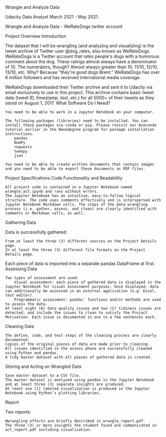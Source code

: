 Wrangle and Analyze Data

Udacity Data Analyst March 2021 - May 2021.

Wrangle and Analyze Data - WeRateDogs twitter account


Project Overview
Introduction

The dataset that I will be wrangling (and analyzing and visualizing) is the tweet archive of Twitter user @dog_rates, also known as WeRateDogs. WeRateDogs is a Twitter account that rates people's dogs with a humorous comment about the dog. These ratings almost always have a denominator of 10. The numerators, though? Almost always greater than 10. 11/10, 12/10, 13/10, etc. Why? Because "they're good dogs Brent." WeRateDogs has over 6 million followers and has received international media coverage.

WeRateDogs downloaded their Twitter archive and sent it to Udacity via email exclusively to use in this project. This archive contains basic tweet data (tweet ID, timestamp, text, etc.) for all 5000+ of their tweets as they stood on August 1, 2017.
What Software Do I Need?

    You need to be able to work in a Jupyter Notebook on your computer. 

    The following packages (libraries) need to be installed. You can install these packages via conda or pip. Please revisit our Anaconda tutorial earlier in the Nanodegree program for package installation instructions.
        pandas
        NumPy
        requests
        tweepy
        json

    You need to be able to create written documents that contain images and you need to be able to export these documents as PDF files.

Project Specifications
Code Functionality and Readability

    All project code is contained in a Jupyter Notebook named wrangle_act.ipynb and runs without errors.
    The Jupyter Notebook has an intuitive, easy-to-follow logical structure. The code uses comments effectively and is interspersed with Jupyter Notebook Markdown cells. The steps of the data wrangling process (i.e. gather, assess, and clean) are clearly identified with comments or Markdown cells, as well.

Gathering Data

Data is successfully gathered:

    From at least the three (3) different sources on the Project Details page. 
    In at least the three (3) different file formats on the Project Details page.

Each piece of data is imported into a separate pandas DataFrame at first.
Assessing Data

    Two types of assessment are used:
        Visual assessment: each piece of gathered data is displayed in the Jupyter Notebook for visual assessment purposes. Once displayed, data can additionally be assessed in an external application (e.g. Excel, text editor).
        Programmatic assessment: pandas' functions and/or methods are used to assess the data.
    At least eight (8) data quality issues and two (2) tidiness issues are detected, and include the issues to clean to satisfy the Project Motivation. Each issue is documented in one to a few sentences each.

Cleaning Data

    The define, code, and test steps of the cleaning process are clearly documented.
    Copies of the original pieces of data are made prior to cleaning.
    All issues identified in the assess phase are successfully cleaned using Python and pandas.
    A tidy master dataset with all pieces of gathered data is created.

Storing and Acting on Wrangled Data

    Save master dataset to a CSV file.
    The master dataset is analyzed using pandas in the Jupyter Notebook and at least three (3) separate insights are produced.
    At least one (1) labeled visualization is produced in the Jupyter Notebook using Python’s plotting libraries.

Report

Two reports:

    Wwrangling efforts are briefly described in wrangle_report.pdf.
    The three (3) or more insights the student found are communicated in act_report.pdf including visualization.
